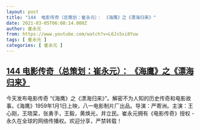 ```yaml
---
layout: post
title: "144  电影传奇（总策划：崔永元）： 《海鹰》之《漂海归来》"
date: 2021-03-05T06:08:14.000Z
author: 崔永元
from: https://www.youtube.com/watch?v=L6Js5xi8Yuw
tags: [ 崔永元 ]
categories: [ 崔永元 ]
---
```

<!--1614924494000-->
[144  电影传奇（总策划：崔永元）： 《海鹰》之《漂海归来》](https://www.youtube.com/watch?v=L6Js5xi8Yuw)
------

<div>
今天发布电影传奇 “《海鹰》之《漂海归来》”。解密不为人知的历史传奇和电影故事。《海鹰》1959年1月1日上映，八一电影制片厂出品。导演：严寄洲。主演：王心刚，王晓棠，张勇手，王毅，黄焕光，井立民。崔永元拥有《电影传奇》授权 - 永久在全球的网络传播权。欢迎分享，严禁转载！
</div>
